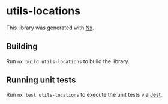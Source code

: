 # utils-locations

This library was generated with [Nx](https://nx.dev).

## Building

Run `nx build utils-locations` to build the library.

## Running unit tests

Run `nx test utils-locations` to execute the unit tests via [Jest](https://jestjs.io).
